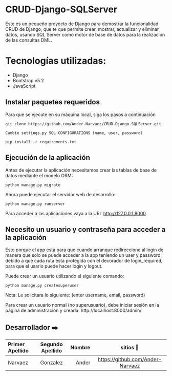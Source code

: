 # CRUD-Django-SQLServer

Este es un pequeño proyecto de Django para demostrar la funcionalidad CRUD de Django, que te que permite crear, mostrar, actualizar y eliminar datos, usando SQL Server como motor de base de datos para la realización de las consultas DML.

# Tecnologías utilizadas:
- Django
- Bootstrap v5.2
- JavaScript

## Instalar paquetes requeridos 

Para que se ejecute en su máquina local, siga los pasos a continuación

    git clone https://github.com/Ander-Narvaez/CRUD-Django-SQLServer.git
    
    Cambie settings.py SQL CONFIGURATIONS (name, user, password)
    
    pip install -r requirements.txt
 
 ## Ejecución de la aplicación
 
Antes de ejecutar la aplicación necesitamos crear las tablas de base de datos mediante el modelo ORM:

    python manage.py migrate

Ahora puede ejecutar el servidor web de desarrollo:

    python manage.py runserver

Para acceder a las aplicaciones vaya a la URL http://127.0.0.1:8000

## Necesito un usuario y contraseña para acceder a la aplicación

Esto porque el app esta para que cuando arranque redireccione al login de manera que solo 
se puede acceder a la app teniendo un user y password, debido a que cada ruta esta protegida
con el decorador de login_required, para que el usario puede hacer login y logout.

Puede crear un usuario utilizando el siguiente comando:

    python manage.py createsuperuser
    
Nota: Le solicitara lo siguiente: (enter username, email, password)

Para crear un usuario normal (no superusuario), debe iniciar sesión en la página de administración y crearla: http://localhost:8000/admin/

Desarrollador  ✒️
------------------
| Primer Apellido | Segundo Apellido | Nombre | sitios 📌  |
| :-------- | :-------: | --------: | :-------: |
| Narvaez | Gonzalez | Ander | https://github.com/Ander-Narvaez |


